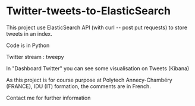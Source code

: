 # Twitter-tweets-to-ElasticSearch

This project use ElasticSearch API (with curl -- post put requests) to store tweets in an index.

Code is in Python

Twitter stream : tweepy 

In "Dashboard Twitter" you can see some visualisation on Tweets (Kibana)

As this project is for course purpose at Polytech Annecy-Chambéry (FRANCE), IDU (IT) formation, the comments are in French.

Contact me for further information